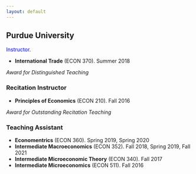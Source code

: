 ```yaml
---
layout: default
---
```



<!-- I have taught several courses, both as instructor and in my capacity as a Teaching Assistant at Purdue University. -->

## Purdue University

<span style="color:blue">Instructor</span>.

* **International Trade** (ECON 370). Summer 2018

*Award for Distinguished Teaching* 

### Recitation Instructor

* **Principles of Economics** (ECON 210).  Fall 2016

*Award for Outstanding Recitation Teaching*

### Teaching Assistant

* **Economentrics** (ECON 360). Spring 2019, Spring 2020
* **Intermediate Macroeconomics** (ECON 352). Fall 2018, Spring 2019, Fall 2021
* **Intermediate Microeconomic Theory** (ECON 340). Fall 2017
* **Intermediate Microeconomics** (ECON 511). Fall 2016

<!--

### Instructor

ECON 370 International Trade - Summer 2018

*Award for Distinguished Teaching* 

### Recitation Instructor

ECON 210 Principles of Economics - Fall 2016

*Award for Outstanding Recitation Teaching*

### Teaching Assistant

* ECON 360 Economentrics  - Spring 2019, Spring 2020
* ECON 352 Intermediate Macroeconomics - Fall 2018, Spring 2019, Fall 2021
* ECON 340 Intermediate Microeconomic Theory - Fall 2017
* ECON 511 Intermediate Microeconomics - Fall 2016
-->
